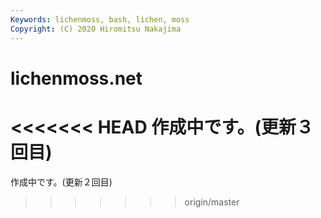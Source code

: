 ```yaml
---
Keywords: lichenmoss, bash, lichen, moss 
Copyright: (C) 2020 Hiromitsu Nakajima
---
```


# lichenmoss.net

<<<<<<< HEAD
作成中です。(更新３回目)
=======
作成中です。(更新２回目)
>>>>>>> origin/master
